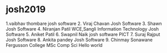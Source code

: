 # josh2019
1.vaibhav thombare
 josh software
2. Viraj Chavan
   Josh Software
3. Shawn
   Josh Software
4. Niranjan Patil
   WCE,Sangli
   Information Technology
   Josh Software
5. Aniket Patil
6. Swapnil Naik
  josh software
   PICT
7. Suraj Rajput
   Josh Software
8. Ankita pandey
   Josh Software
9. Chinmay Sonawane
   Fergusson College
   MSc Comp Sci
   Hello world
